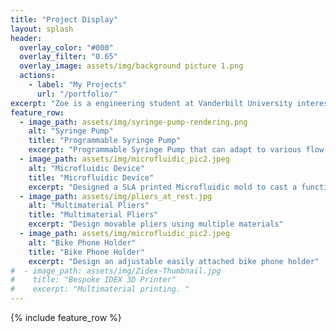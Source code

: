 ```yaml
---
title: "Project Display"
layout: splash
header:
  overlay_color: "#000"
  overlay_filter: "0.65"
  overlay_image: assets/img/background picture 1.png
  actions:
    - label: "My Projects"
      url: "/portfolio/"
excerpt: "Zoe is a engineering student at Vanderbilt University interested in developing novel technologies for Biomedical research and practical medical usage. "
feature_row:
  - image_path: assets/img/syringe-pump-rendering.png
    alt: "Syringe Pump"
    title: "Programmable Syringe Pump"
    excerpt: "Programmable Syringe Pump that can adapt to various flow rates and barrel size."
  - image_path: assets/img/microfluidic_pic2.jpeg
    alt: "Microfluidic Device"
    title: "Microfluidic Device"
    excerpt: "Designed a SLA printed Microfluidic mold to cast a functioning microfluidic device"
  - image_path: assets/img/pliers_at_rest.jpg
    alt: "Multimaterial Pliers"
    title: "Multimaterial Pliers"
    excerpt: "Design movable pliers using multiple materials"
  - image_path: assets/img/microfluidic_pic2.jpeg
    alt: "Bike Phone Holder"
    title: "Bike Phone Holder"
    excerpt: "Design an adjustable easily attached bike phone holder"
#  - image_path: assets/img/Zidex-Thumbnail.jpg
#    title: "Bespoke IDEX 3D Printer"
#    excerpt: "Multimaterial printing. "
---
```


{% include feature_row %}

